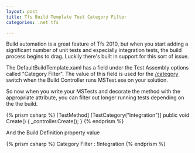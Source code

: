 ```yaml
---
layout: post
title: Tfs Build Template Test Category Filter
categories: .net tfs

---
```


Build automation is a great feature of Tfs 2010, but when you start adding a significant number of unit tests and especially integration tests, the build process begins to drag. Luckily there's built in support for this sort of issue.

The DefaultBuildTemplate.xaml has a field under the Test Assembly options called "Category Filter". The value of this field is used for the [/category](http://msdn.microsoft.com/en-us/library/ms182489.aspx#category) switch when the Build Controller runs MSTest.exe on your solution. 

So now when you write your MSTests and decorate the method with the appropriate attribute, you can filter out longer running tests depending on the the build.

{% prism csharp %}
[TestMethod]
[TestCategory("Integration")]
public void Create()
{
    _controller.Create();
}
{% endprism %}

And the Build Definition property value

{% prism csharp %}
Category Filter : !Integration
{% endprism %}